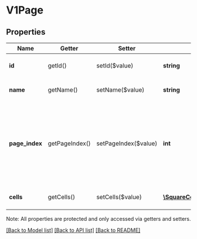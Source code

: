 # V1Page

## Properties
Name | Getter | Setter | Type | Description | Notes
------------ | ------------- | ------------- | ------------- | ------------- | -------------
**id** | getId() | setId($value) | **string** | The page&#39;s unique identifier. | [optional] 
**name** | getName() | setName($value) | **string** | The page&#39;s name, if any. | [optional] 
**page_index** | getPageIndex() | setPageIndex($value) | **int** | The page&#39;s position in the merchant&#39;s list of pages. Always an integer between 0 and 4, inclusive. | [optional] 
**cells** | getCells() | setCells($value) | [**\SquareConnect\Model\V1PageCell[]**](V1PageCell.md) | The cells included on the page. | [optional] 

Note: All properties are protected and only accessed via getters and setters.

[[Back to Model list]](../../README.md#documentation-for-models) [[Back to API list]](../../README.md#documentation-for-api-endpoints) [[Back to README]](../../README.md)

